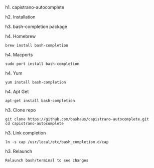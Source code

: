 h1. capistrano-autocomplete

h2. Installation

h3. bash-completion package

h4. Homebrew

    brew install bash-completion

h4. Macports

    sudo port install bash-completion

h4. Yum

    yum install bash-completion

h4. Apt Get

    apt-get install bash-completion

h3. Clone repo

    git clone https://github.com/bashaus/capistrano-autocomplete.git
    cd capistrano-autocomplete

h3. Link completion

    ln -s cap /usr/local/etc/bash_completion.d/cap

h3. Relaunch

    Relaunch bash/terminal to see changes
